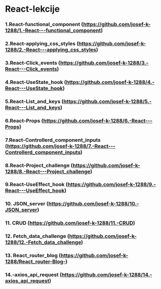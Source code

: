 # React-lekcije
### 1.React-functional_component (https://github.com/josef-k-1288/1.-React---functional_component)
### 2.React-applying_css_styles (https://github.com/josef-k-1288/2.-React---applying_css_styles)
### 3.React-Click_events (https://github.com/josef-k-1288/3.-React---Click_events)
### 4.React-UseState_hook (https://github.com/josef-k-1288/4.-React---UseState_hook)
### 5.React-List_and_keys (https://github.com/josef-k-1288/5.-React---List_and_keys)
### 6.React-Props (https://github.com/josef-k-1288/6.-React---Props)
### 7.React-Controllerd_component_inputs (https://github.com/josef-k-1288/7.-React---Controllerd_component_inputs)
### 8.React-Project_challenge (https://github.com/josef-k-1288/8.-React---Project_challenge)
### 9.React-UseEffect_hook (https://github.com/josef-k-1288/9.-React---UseEffect_hook)
### 10. JSON_server (https://github.com/josef-k-1288/10.-JSON_server)
### 11. CRUD (https://github.com/josef-k-1288/11.-CRUD)
### 12. Fetch_data_challenge (https://github.com/josef-k-1288/12.-Fetch_data_challenge)
### 13. React_router_blog (https://github.com/josef-k-1288/React_router-Blog-)
### 14.-axios_api_request (https://github.com/josef-k-1288/14.-axios_api_request)


